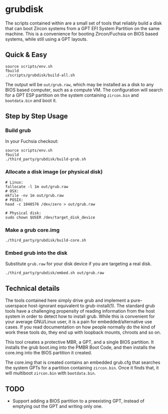 # grubdisk

The scripts contained within are a small set of tools that reliably build a disk
that can boot Zircon systems from a GPT EFI System Partition on the same
machine. This is a convenience for booting Zircon/Fuchsia on BIOS based
systems, while still using a GPT layouts.

## Quick & Easy

```
source scripts/env.sh
fbuild
./scripts/grubdisk/build-all.sh
```

The output will be `out/grub.raw`, which may be installed as a disk to any BIOS
based computer, such as a compute VM. The configuration will search for a GPT
ESP partition on the system containing `zircon.bin` and `bootdata.bin` and boot
it.

## Step by Step Usage

### Build grub

In your Fuchsia checkout:

```
source scripts/env.sh
fbuild
./third_party/grubdisk/build-grub.sh
```

### Allocate a disk image (or physical disk)

```
# Linux:
fallocate -l 1m out/grub.raw
# OSX:
mkfile -nv 1m out/grub.raw
# POSIX:
head -c 1048576 /dev/zero > out/grub.raw

# Physical disk:
sudo chown $USER /dev/target_disk_device
```

### Make a grub core.img

```
./third_party/grubdisk/build-core.sh
```

### Embed grub into the disk

Substitute `grub.raw` for your disk device if you are targeting a real disk.

```
./third_party/grubdisk/embed.sh out/grub.raw
```

## Technical details

The tools contained here simply drive grub and implement a pure-userspace
host-ignorant equivalent to grub-install(1). The standard grub tools have a
challenging propensity of reading information from the host system in order to
detect how to install grub. While this is convenient for your average GNU/Linux
user, it is a pain for embedded/alternative use cases. If you read documentation
on how people normally do the kind of work these tools do, they end up with
loopback mounts, chroots and so on.

This tool creates a protective MBR, a GPT, and a single BIOS partition. It
installs the grub boot.img into the PMBR Boot Code, and then installs the
core.img into the BIOS partition it created.

The core.img that is created contains an embedded grub.cfg that searches the
system GPTs for a partition containing `zircon.bin`. Once it finds that, it
will multiboot `zircon.bin` with `bootdata.bin`.

## TODO

 * Support adding a BIOS partition to a preexisting GPT, instead of emptying out
   the GPT and writing only one.
